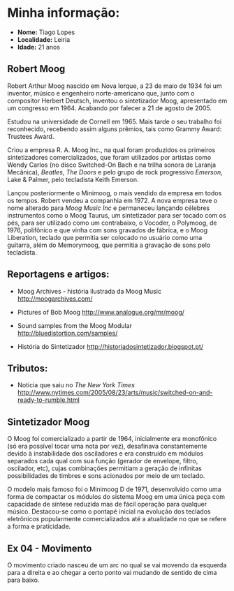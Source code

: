 # Minha informação:

* **Nome:** Tiago Lopes
* **Localidade:** Leiria
* **Idade:** 21 anos


## Robert Moog 

Robert Arthur Moog nascido em Nova Iorque, a 23 de maio de 1934 foi um inventor, músico e engenheiro norte-americano que, junto com o compositor Herbert Deutsch, inventou o sintetizador Moog, apresentado em um congresso em 1964. 
Acabando por falecer a 21 de agosto de 2005.

Estudou na universidade de Cornell em 1965. Mais tarde o seu trabalho foi reconhecido, recebendo assim alguns prêmios, tais como Grammy Award: Trustees Award.

Criou a empresa R. A. Moog Inc., na qual foram produzidos os primeiros sintetizadores comercializados, que foram utilizados por artistas como Wendy Carlos (no disco Switched-On Bach e na trilha sonora de Laranja Mecânica), _Beatles_, _The Doors_ e pelo grupo de rock progressivo _Emerson_, Lake & Palmer, pelo tecladista Keith Emerson.

Lançou posteriormente o Minimoog, o mais vendido da empresa em todos os tempos. 
Robert vendeu a companhia em 1972. A nova empresa teve o nome alterado para _Moog_ _Music_ _Inc_ e permaneceu lançando célebres instrumentos como o Moog Taurus, um sintetizador para ser tocado com os pés, para ser utilizado como um contrabaixo, o Vocoder, o Polymoog, de 1976, polifônico e que vinha com sons gravados de fábrica, e o Moog Liberation, teclado que permitia ser colocado no usuário como uma guitarra, além do Memorymoog, que permitia a gravação de sons pelo tecladista.


## Reportagens e artigos:
* Moog Archives - história ilustrada da Moog Music 
http://moogarchives.com/

* Pictures of Bob Moog 
http://www.analogue.org/mr/moog/

* Sound samples from the Moog Modular
http://bluedistortion.com/samples/

* História do Sintetizador
http://historiadosintetizador.blogspot.pt/


## Tributos:
* Noticia que saiu no _The_ _New_ _York_ _Times_
http://www.nytimes.com/2005/08/23/arts/music/switched-on-and-ready-to-rumble.html

## Sintetizador Moog

O Moog foi comercializado a partir de 1964, inicialmente era monofônico (só era possível tocar uma nota por vez), desafinava constantemente devido à instabilidade dos osciladores e era construído em módulos separados cada qual com sua função (gerador de envelope, filtro, oscilador, etc), cujas combinações permitiam a geração de infinitas possibilidades de timbres e sons acionados por meio de um teclado.

O modelo mais famoso foi o Minimoog D de 1971, desenvolvido como uma forma de compactar os módulos do sistema Moog em uma única peça com capacidade de síntese reduzida mas de fácil operação para qualquer músico. Destacou-se como o pontapé inicial na evolução dos teclados eletrônicos popularmente comercializados até a atualidade no que se refere a forma e praticidade.


## Ex 04 - Movimento

O movimento criado nasceu de um arc no qual se vai movendo da esquerda para a direita e ao chegar a certo ponto vai mudando de sentido de cima para baixo. 
